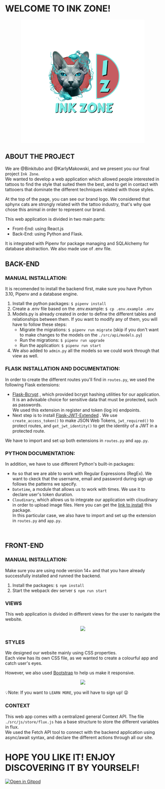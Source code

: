 # WELCOME TO INK ZONE!

<p align="center" style="margin: 0">
<img src="src/front/img/ink-zone.png" width= 400px />
</p>

## ABOUT THE PROJECT

We are @Binkitubo and @KarlyMakowski, and we present you our final project `Ink Zone`.<br/>
We wanted to develop a web application which allowed people interested in tattoos to find the style that suited them the best, and to get in contact with tattooers that dominate the different techniques related with those styles.

At the top of the page, you can see our brand logo. We considered that sphynx cats are strongly related with the tattoo industry, that's why que chose this animal in order to represent our brand.

This web application is divided in two main parts:

- Front-End: using React.js 
- Back-End: using Python and Flask.

It is integrated with Pipenv for package managing and SQLAlchemy for database abstraction. We also made use of .env file.
<br/>

## BACK-END

### MANUAL INSTALLATION:
It is recomended to install the backend first, make sure you have Python 3.10, Pipenv and a database engine.

1. Install the python packages: `$ pipenv install`
2. Create a .env file based on the .env.example: `$ cp .env.example .env`
3. Models.py is already created in order to define the different tables and relationships between them. If you want to modify any of them, you will have to follow these steps:
   - Migrate the migrations: `$ pipenv run migrate` (skip if you don't want to make changes to the models on the `./src/api/models.py`)
   - Run the migrations: `$ pipenv run upgrade`
   - Run the application: `$ pipenv run start`
4. We also added to `admin.py` all the models so we could work through that view as well.

### FLASK INSTALLATION AND DOCUMENTATION:
In order to create the different routes you'll find in `routes.py`, we used the following Flask extensions:
- [Flask-Bcrypt](https://flask-bcrypt.readthedocs.io/en/1.0.1/) , which provided bcrypt hashing utilities for our application. It is an advisable choice for sensitive data that must be protected, such as passwords.<br/> 
We used this extension in register and token (log in) endpoints.
- Next step is to install [Flask-JWT-Extended](https://flask-jwt-extended.readthedocs.io/en/stable/) . We use `create_access_token()` to make JSON Web Tokens, `jwt_required()` to protect routes, and `get_jwt_identity()` to get the identity of a JWT in a protected route.

We have to import and set up both extensions in `routes.py` and `app.py`.

### PYTHON DOCUMENTATION:

In addition, we have to use different Python's built-in packages:
- `Re` so that we are able to work with Regular Expressions (RegEx). We want to ckeck that the username, email and password during sign up follows the patterns we specify.
- `Datetime`, a module that allows us to work with times. We use it to declare user's token duration.
- `Cloudinary`, which allows us to integrate our application with cloudinary in order to upload image files. Here you can get the [link to install](https://www.npmjs.com/package/cloudinary) this package.<br/> 
In this particular case, we also have to import and set up the extension in `routes.py` and `app.py`.
<br/>

## FRONT-END

### MANUAL INSTALLATION:

Make sure you are using node version 14+ and that you have already successfully installed and runned the backend.

1. Install the packages: `$ npm install`
2. Start the webpack dev server `$ npm run start`

### VIEWS

This web application is divided in different views for the user to navigate the website.

<p align="center">
<img src="https://res.cloudinary.com/daahnwdra/image/upload/v1664994484/home-gif_kohukh.gif" height=350px />
</p>

### STYLES

We designed our website mainly using CSS properties.<br/>
Each view has its own CSS file, as we wanted to create a colourful app and catch user's eyes.<br/>

However, we also used [Bootstrap](https://getbootstrap.com/docs/5.2/getting-started/introduction/) to help us make it responsive.

<p align="center">
<img src="https://res.cloudinary.com/daahnwdra/image/upload/v1664992529/styles-gif_hrfal2.gif" height=350px/>
</p>

💡Note: If you want to `LEARN MORE`, you will have to sign up! 😜

### CONTEXT

This web app comes with a centralized general Context API. The file `./src/js/store/flux.js` has a base structure to store the different variables in flux.<br/>
We used the Fetch API tool to connect with the backend application using async/await syntax, and declare the different actions through all our site.

# HOPE YOU LIKE IT! ENJOY DISCOVERING IT BY YOURSELF!

[![Open in Gitpod](https://gitpod.io/button/open-in-gitpod.svg)](https://gitpod.io#https://github.com/KarlyMakowski/Ink_Zone)

